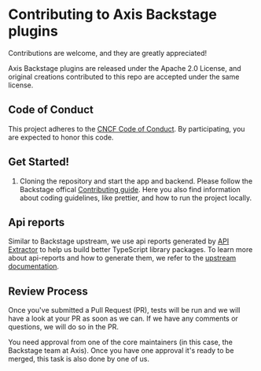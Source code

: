 # Contributing to Axis Backstage plugins

Contributions are welcome, and they are greatly appreciated!

Axis Backstage plugins are released under the Apache 2.0 License, and original creations contributed to this repo are accepted under the same license.

## Code of Conduct

This project adheres to the [CNCF Code of Conduct][code-of-conduct]. By participating, you are expected to honor this code.

[code-of-conduct]: https://github.com/AxisCommunications/backstage-plugins/blob/main/CODE_OF_CONDUCT.md

## Get Started!

1. Cloning the repository and start the app and backend. Please follow the Backstage offical [Contributing guide](https://github.com/backstage/backstage/edit/master/CONTRIBUTING.md). Here you also find information about coding guidelines, like prettier, and how to run the project locally.

## Api reports

Similar to Backstage upstream, we use api reports generated by [API Extractor](https://api-extractor.com/) to help us build better TypeScript library packages. To learn more about api-reports and how to generate them, we refer to the [upstream documentation](https://github.com/backstage/backstage/blob/master/CONTRIBUTING.md#api-reports).

## Review Process

Once you've submitted a Pull Request (PR), tests will be run and we will have a look at your PR as soon as we can. If we have any comments or questions, we will do so in the PR.

You need approval from one of the core maintainers (in this case, the Backstage team at Axis). Once you have one approval it's ready to be merged, this task is also done by one of us.
